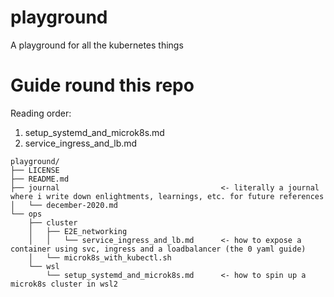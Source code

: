 # playground
A playground for all the kubernetes things


# Guide round this repo

Reading order:
1. setup_systemd_and_microk8s.md
1. service_ingress_and_lb.md

```
playground/
├── LICENSE
├── README.md
├── journal                                    <- literally a journal where i write down enlightments, learnings, etc. for future references
│   └── december-2020.md
└── ops
    ├── cluster
    │   ├── E2E_networking
    │   │   └── service_ingress_and_lb.md      <- how to expose a container using svc, ingress and a loadbalancer (the 0 yaml guide)
    │   └── microk8s_with_kubectl.sh
    └── wsl
        └── setup_systemd_and_microk8s.md      <- how to spin up a microk8s cluster in wsl2
```